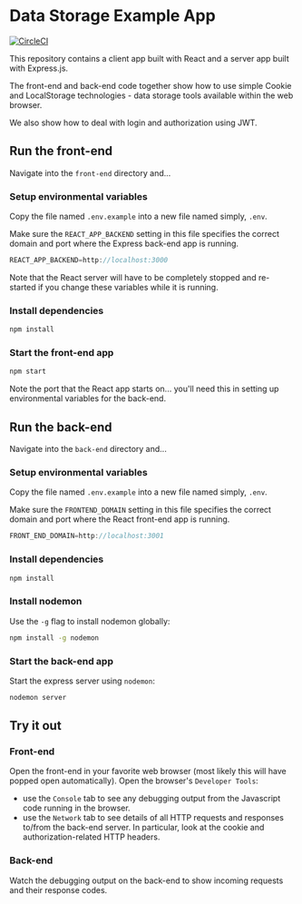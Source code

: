 # Data Storage Example App

[![CircleCI](https://circleci.com/gh/nyu-software-engineering/data-storage-example-app/tree/master.svg?style=shielf)](https://circleci.com/gh/nyu-software-engineering/data-storage-example-app/tree/master)

This repository contains a client app built with React and a server app built with Express.js.

The front-end and back-end code together show how to use simple Cookie and LocalStorage technologies - data storage tools available within the web browser.

We also show how to deal with login and authorization using JWT.

## Run the front-end

Navigate into the `front-end` directory and...

### Setup environmental variables

Copy the file named `.env.example` into a new file named simply, `.env`.

Make sure the `REACT_APP_BACKEND` setting in this file specifies the correct domain and port where the Express back-end app is running.

```javascript
REACT_APP_BACKEND=http://localhost:3000
```

Note that the React server will have to be completely stopped and re-started if you change these variables while it is running.

### Install dependencies

```bash
npm install
```

### Start the front-end app

```bash
npm start
```

Note the port that the React app starts on... you'll need this in setting up environmental variables for the back-end.

## Run the back-end

Navigate into the `back-end` directory and...

### Setup environmental variables

Copy the file named `.env.example` into a new file named simply, `.env`.

Make sure the `FRONTEND_DOMAIN` setting in this file specifies the correct domain and port where the React front-end app is running.

```javascript
FRONT_END_DOMAIN=http://localhost:3001
```

### Install dependencies

```bash
npm install
```

### Install nodemon

Use the `-g` flag to install nodemon globally:

```bash
npm install -g nodemon
```

### Start the back-end app

Start the express server using `nodemon`:

```bash
nodemon server
```

## Try it out

### Front-end

Open the front-end in your favorite web browser (most likely this will have popped open automatically). Open the browser's `Developer Tools`:

- use the `Console` tab to see any debugging output from the Javascript code running in the browser.
- use the `Network` tab to see details of all HTTP requests and responses to/from the back-end server. In particular, look at the cookie and authorization-related HTTP headers.

### Back-end

Watch the debugging output on the back-end to show incoming requests and their response codes.
